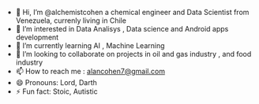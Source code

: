 - 👋 Hi, I’m @alchemistcohen a chemical engineer and Data Scientist from Venezuela, currenly living in Chile
- 👀 I’m interested in Data Analisys , Data science and Android apps development
- 🌱 I’m currently learning AI , Machine Learning 
- 💞️ I’m looking to collaborate on projects in oil and gas industry , and food industry
- 📫 How to reach me : alancohen7@gmail.com
- 😄 Pronouns: Lord, Darth
- ⚡ Fun fact: Stoic, Autistic

<!---
alchemistcohen/alchemistcohen is a ✨ special ✨ repository because its `README.md` (this file) appears on your GitHub profile.
You can click the Preview link to take a look at your changes.
--->
